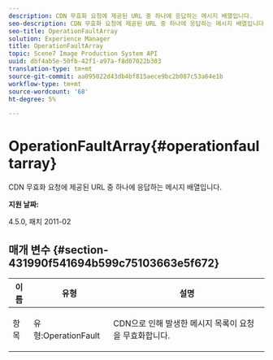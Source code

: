 ```yaml
---
description: CDN 무효화 요청에 제공된 URL 중 하나에 응답하는 메시지 배열입니다.
seo-description: CDN 무효화 요청에 제공된 URL 중 하나에 응답하는 메시지 배열입니다.
seo-title: OperationFaultArray
solution: Experience Manager
title: OperationFaultArray
topic: Scene7 Image Production System API
uuid: dbf4ab5e-50fb-42f1-a97a-f8d07022b303
translation-type: tm+mt
source-git-commit: aa095022d43db4bf815aece9bc2b087c53a64e1b
workflow-type: tm+mt
source-wordcount: '68'
ht-degree: 5%

---
```



# OperationFaultArray{#operationfaultarray}

CDN 무효화 요청에 제공된 URL 중 하나에 응답하는 메시지 배열입니다.

**지원 날짜:**

4.5.0, 패치 2011-02

## 매개 변수 {#section-431990f541694b599c75103663e5f672}

<table id="table_C8AEAC1759E144499557ECEBDAF740B9"> 
 <thead> 
  <tr> 
   <th class="entry"> <b> 이름</b> </th> 
   <th class="entry"> <b> 유형</b> </th> 
   <th class="entry"> <b> 설명</b> </th> 
  </tr> 
 </thead>
 <tbody> 
  <tr valign="top"> 
   <td> <p> <span class="codeph"> <span class="varname"> 항목</span> </span> </p> </td> 
   <td> <p> <span class="codeph"> 유형:OperationFault</span> </p> </td> 
   <td> <p> CDN으로 인해 발생한 메시지 목록이 요청을 무효화합니다. </p> </td> 
  </tr> 
 </tbody> 
</table>

